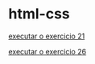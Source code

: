 # html-css
 
 <a href="https://petrus-heinrich.github.io/html-css/ex21resolvido/desafio.html"> executar o exercicio 21 </a>

 <a href="https://petrus-heinrich.github.io/html-css/ex26/mq002/index.html"> executar o exercicio 26 </a>